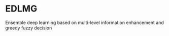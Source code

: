 # EDLMG
Ensemble deep learning based on multi-level information enhancement and greedy fuzzy decision
